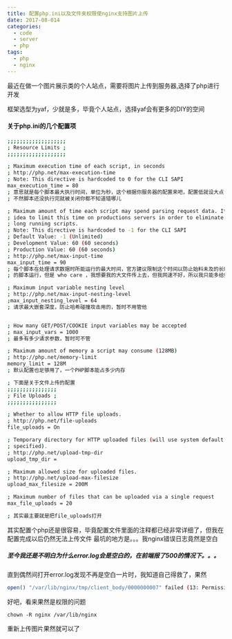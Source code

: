 ```yaml
---
title: 配置php.ini以及文件夹权限使nginx支持图片上传
date: 2017-08-014
categories:
  - code
  - server
  - php
tags: 
  - php
  - nginx
---
```



最近在做一个图片展示类的个人站点，需要将图片上传到服务器,选择了php进行开发
<!-- more -->
框架选型为yaf，少就是多，毕竟个人站点，选择yaf会有更多的DIY的空间

#### 关于php.ini的几个配置项

```bash
;;;;;;;;;;;;;;;;;;;
; Resource Limits ;
;;;;;;;;;;;;;;;;;;;

; Maximum execution time of each script, in seconds
; http://php.net/max-execution-time
; Note: This directive is hardcoded to 0 for the CLI SAPI
max_execution_time = 80
; 意思就是每个脚本最大执行时间，单位为秒，这个根据你服务器的配置来吧，配置低就设大点
; 不然脚本还没执行完就被关闭你都不知道错哪儿

; Maximum amount of time each script may spend parsing request data. Its a good
; idea to limit this time on productions servers in order to eliminate unexpectedly
; long running scripts.
; Note: This directive is hardcoded to -1 for the CLI SAPI
; Default Value: -1 (Unlimited)
; Development Value: 60 (60 seconds)
; Production Value: 60 (60 seconds)
; http://php.net/max-input-time
max_input_time = 90
; 每个脚本在处理请求数据时所能运行的最大时间，官方建议限制这个时间以防止始料未及的长时间
; 的脚本运行，但是 who care ，我想要我的大文件传上去，但我网速不好，所以我只能多给她点时间了

; Maximum input variable nesting level
; http://php.net/max-input-nesting-level
;max_input_nesting_level = 64
; 请求最大嵌套深度，防止哈希碰撞攻击用的，暂时不用管他


; How many GET/POST/COOKIE input variables may be accepted
; max_input_vars = 1000
; 最多有多少请求参数，暂时可不管

; Maximum amount of memory a script may consume (128MB)
; http://php.net/memory-limit
memory_limit = 128M
; 默认配置也足够用了，一个PHP脚本能占多少内存

; 下面是关于文件上传的配置
;;;;;;;;;;;;;;;;
; File Uploads ;
;;;;;;;;;;;;;;;;

; Whether to allow HTTP file uploads.
; http://php.net/file-uploads
file_uploads = On

; Temporary directory for HTTP uploaded files (will use system default if not
; specified).
; http://php.net/upload-tmp-dir
upload_tmp_dir =

; Maximum allowed size for uploaded files.
; http://php.net/upload-max-filesize
upload_max_filesize = 200M

; Maximum number of files that can be uploaded via a single request
max_file_uploads = 20

; 其实最主要就是把file_uploads打开

```

其实配置个php还是很容易，毕竟配置文件里面的注释都已经非常详细了，但我在配置完成以后仍然无法上传文件
最坑的地方是。。。我nginx错误日志竟然是空白
##### 至今我还是不明白为什么error.log会是空白的，在前端报了500的情况下。。。

直到偶然间打开error.log发现不再是空白一片时，我知道自己得救了，果然

```bash
open() "/var/lib/nginx/tmp/client_body/0000000007" failed (13: Permission denied)
```
好吧，看来果然是权限的问题

```shell
chown -R nginx /var/lib/nginx
```

重新上传图片果然就可以了

